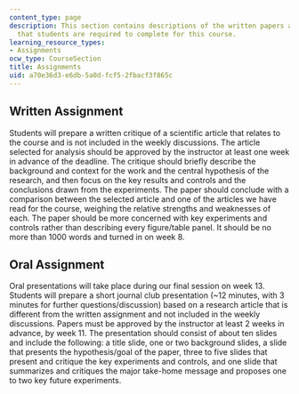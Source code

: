 ```yaml
---
content_type: page
description: This section contains descriptions of the written papers and oral presentations
  that students are required to complete for this course.
learning_resource_types:
- Assignments
ocw_type: CourseSection
title: Assignments
uid: a70e36d3-e6db-5a0d-fcf5-2fbacf3f865c
---
```


Written Assignment
------------------

Students will prepare a written critique of a scientific article that relates to the course and is not included in the weekly discussions. The article selected for analysis should be approved by the instructor at least one week in advance of the deadline. The critique should briefly describe the background and context for the work and the central hypothesis of the research, and then focus on the key results and controls and the conclusions drawn from the experiments. The paper should conclude with a comparison between the selected article and one of the articles we have read for the course, weighing the relative strengths and weaknesses of each. The paper should be more concerned with key experiments and controls rather than describing every figure/table panel. It should be no more than 1000 words and turned in on week 8.

Oral Assignment
---------------

Oral presentations will take place during our final session on week 13. Students will prepare a short journal club presentation (~12 minutes, with 3 minutes for further questions/discussion) based on a research article that is different from the written assignment and not included in the weekly discussions. Papers must be approved by the instructor at least 2 weeks in advance, by week 11. The presentation should consist of about ten slides and include the following: a title slide, one or two background slides, a slide that presents the hypothesis/goal of the paper, three to five slides that present and critique the key experiments and controls, and one slide that summarizes and critiques the major take-home message and proposes one to two key future experiments.